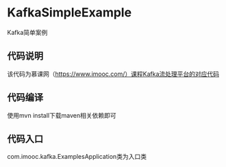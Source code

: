 # KafkaSimpleExample
Kafka简单案例

## 代码说明
该代码为慕课网（https://www.imooc.com/）课程Kafka流处理平台的对应代码

## 代码编译
使用mvn install下载maven相关依赖即可

## 代码入口
com.imooc.kafka.ExamplesApplication类为入口类
